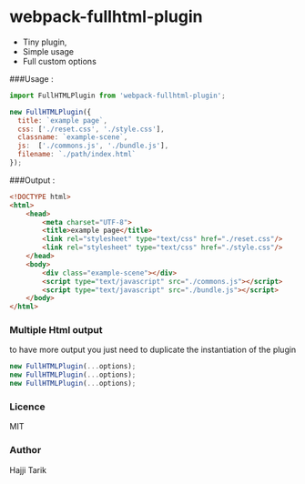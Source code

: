 # webpack-fullhtml-plugin

 - Tiny plugin,
 - Simple usage
 - Full custom options
 
 
###Usage :
    
```js
import FullHTMLPlugin from 'webpack-fullhtml-plugin';

new FullHTMLPlugin({
  title: `example page`,
  css: ['./reset.css', './style.css'],
  classname: `example-scene`,
  js:  ['./commons.js', './bundle.js'],
  filename: `./path/index.html`
}); 
```
    
###Output :

```html
<!DOCTYPE html>
<html>
    <head>
        <meta charset="UTF-8">
        <title>example page</title>
        <link rel="stylesheet" type="text/css" href="./reset.css"/>
        <link rel="stylesheet" type="text/css" href="./style.css"/>
    </head>
    <body>
        <div class="example-scene"></div>
        <script type="text/javascript" src="./commons.js"></script>
        <script type="text/javascript" src="./bundle.js"></script>
    </body>
</html>
```

### Multiple Html output

to have more output you just need to duplicate the instantiation of the plugin
```js
new FullHTMLPlugin(...options); 
new FullHTMLPlugin(...options); 
new FullHTMLPlugin(...options); 
```

### Licence
MIT

### Author
Hajji Tarik
